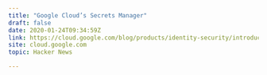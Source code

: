 ```yaml
---
title: "Google Cloud’s Secrets Manager"
draft: false
date: 2020-01-24T09:34:59Z
link: https://cloud.google.com/blog/products/identity-security/introducing-google-clouds-secret-manager?utm_medium=RSS&utm_source=hune
site: cloud.google.com
topic: Hacker News  

---
```

